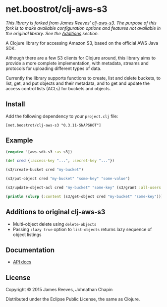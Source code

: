 # net.boostrot/clj-aws-s3

*This library is forked from James Reeves'
[clj-aws-s3](http://github.com/weavejester/clj-aws-s3). The purpose of this
fork is to make available configuration options and features not available
in the original library. See the [Additions](#additions) section.*

A Clojure library for accessing Amazon S3, based on the official AWS
Java SDK.

Although there are a few S3 clients for Clojure around, this library
aims to provide a more complete implementation, with metadata, streams
and protocols for uploading different types of data.

Currently the library supports functions to create, list and delete
buckets, to list, get, and put objects and their metadata, and to get
and update the access control lists (ACLs) for buckets and objects.

## Install

Add the following dependency to your `project.clj` file:

    [net.boostrot/clj-aws-s3 "0.3.11-SNAPSHOT"]

## Example

```clojure
(require '[aws.sdk.s3 :as s3])

(def cred {:access-key "...", :secret-key "..."})

(s3/create-bucket cred "my-bucket")

(s3/put-object cred "my-bucket" "some-key" "some-value")

(s3/update-object-acl cred "my-bucket" "some-key" (s3/grant :all-users :read))

(println (slurp (:content (s3/get-object cred "my-bucket" "some-key"))))
```
## <a name="additions"></a>Additions to original clj-aws-s3

* Multi-object delete using `delete-objects`
* Passing `:lazy true` option to `list-objects` returns lazy sequence of object listings

## Documentation

* [API docs](http://johnchapin.github.com/clj-aws-s3/)

## License

Copyright © 2015 James Reeves, Johnathan Chapin

Distributed under the Eclipse Public License, the same as Clojure.
